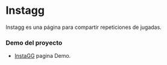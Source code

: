 # Instagg
Instagg es una página para compartir repeticiones de jugadas.

### Demo del proyecto
  - [InstaGG](instagg.x10.mx) pagina Demo.
